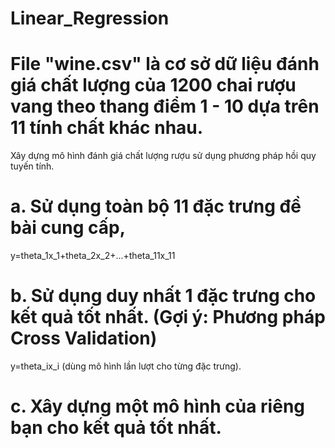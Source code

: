 # Linear_Regression
# File "wine.csv" là cơ sở dữ liệu đánh giá chất lượng của 1200 chai rượu vang theo thang điểm 1 - 10 dựa trên 11 tính chất khác nhau.
Xây dựng mô hình đánh giá chất lượng rượu sử dụng phương pháp hồi quy tuyến tính.
# a. Sử dụng toàn bộ 11 đặc trưng đề bài cung cấp,
  y=theta_1x_1+theta_2x_2+...+theta_11x_11
# b. Sử dụng duy nhất 1 đặc trưng cho kết quả tốt nhất. (Gợi ý: Phương pháp Cross Validation)
  y=theta_ix_i (dùng mô hình lần lượt cho từng đặc trưng).
# c. Xây dựng một mô hình của riêng bạn cho kết quả tốt nhất.
